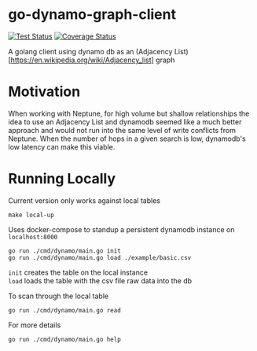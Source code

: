 # go-dynamo-graph-client
[![Test Status](https://github.com/TheWozard/go-dynamo-graph-client/actions/workflows/test.yml/badge.svg)](https://github.com/TheWozard/go-dynamo-graph-client/actions/workflows/test.yml)
[![Coverage Status](https://coveralls.io/repos/github/TheWozard/go-dynamo-graph-client/badge.svg?branch=master)](https://coveralls.io/github/TheWozard/go-dynamo-graph-client?branch=master)

A golang client using dynamo db as an (Adjacency List)[https://en.wikipedia.org/wiki/Adjacency_list] graph

# Motivation

When working with Neptune, for high volume but shallow relationships the idea to use an Adjacency List and dynamodb seemed like a much better approach and would not run into the same level of write conflicts from Neptune. When the number of hops in a given search is low, dynamodb's low latency can make this viable.

# Running Locally
Current version only works against local tables
```
make local-up
```
Uses docker-compose to standup a persistent dynamodb instance on `localhost:8000`

```
go run ./cmd/dynamo/main.go init
go run ./cmd/dynamo/main.go load ./example/basic.csv
```
`init` creates the table on the local instance  
`load` loads the table with the csv file raw data into the db

To scan through the local table
```
go run ./cmd/dynamo/main.go read
```

For more details
```
go run ./cmd/dynamo/main.go help
```